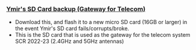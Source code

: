 ### [Ymir's SD Card backup (Gateway for Telecom)]() 
- Download this, and flash it to a new micro SD card (16GB or larger) in the event Ymir's SD card fails/corrupts/broke.
- This is the SD card that is used as the gateway for the telecom system SCR 2022-23 (2.4GHz and 5GHz antennas)